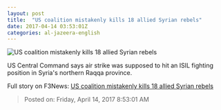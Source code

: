 ```yaml
---
layout: post
title:  "US coalition mistakenly kills 18 allied Syrian rebels"
date: 2017-04-14 03:53:01Z
categories: al-jazeera-english
---
```


![US coalition mistakenly kills 18 allied Syrian rebels](http://www.aljazeera.com/mritems/Images/2015/12/7/0ffea5e8c2ef4391842e5e9421589068_18.jpg)

US Central Command says air strike was supposed to hit an ISIL fighting position in Syria's northern Raqqa province.


Full story on F3News: [US coalition mistakenly kills 18 allied Syrian rebels](http://www.f3nws.com/n/jgjCtG)

> Posted on: Friday, April 14, 2017 8:53:01 AM
